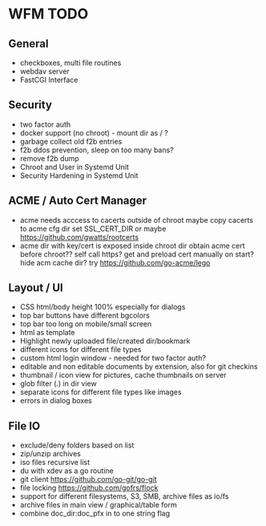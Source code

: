 # WFM TODO

## General
* checkboxes, multi file routines
* webdav server
* FastCGI Interface

## Security
* two factor auth
* docker support (no chroot) - mount dir as / ?
* garbage collect old f2b entries
* f2b ddos prevention, sleep on too many bans?
* remove f2b dump
* Chroot and User in Systemd Unit
* Security Hardening in Systemd Unit

## ACME / Auto Cert Manager
* acme needs acccess to cacerts outside of chroot
  maybe copy cacerts to acme cfg dir set SSL_CERT_DIR
  or maybe https://github.com/gwatts/rootcerts 
* acme dir with key/cert is exposed inside chroot dir
  obtain acme cert before chroot?? self call https?
  get and preload cert manually on start?
  hide acm cache dir?
  try https://github.com/go-acme/lego

## Layout / UI
* CSS html/body height 100% especially for dialogs
* top bar buttons have different bgcolors
* top bar too long on mobile/small screen
* html as template
* Highlight newly uploaded file/created dir/bookmark
* different icons for different file types
* custom html login window - needed for two factor auth?
* editable and non editable documents by extension, also for git checkins
* thumbnail / icon view for pictures, cache thumbnails on server
* glob filter (*.*) in dir view
* separate icons for different file types like images
* errors in dialog boxes

## File IO
* exclude/deny folders based on list
* zip/unzip archives
* iso files recursive list
* du with xdev as a go routine
* git client https://github.com/go-git/go-git
* file locking https://github.com/gofrs/flock
* support for different filesystems, S3, SMB, archive files as io/fs
* archive files in main view / graphical/table form
* combine doc_dir:doc_pfx in to one string flag
